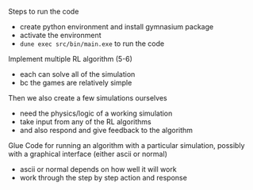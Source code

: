 Steps to run the code
- create python environment and install gymnasium package
- activate the environment
- `dune exec src/bin/main.exe` to run the code


Implement multiple RL algorithm (5-6)
- each can solve all of the simulation
- bc the games are relatively simple

Then we also create a few simulations ourselves
- need the physics/logic of a working simulation
- take input from any of the RL algorithms
- and also respond and give feedback to the algorithm

Glue Code for running an algorithm with a particular simulation, possibly with a graphical interface (either ascii or normal)
- ascii or normal depends on how well it will work
- work through the step by step action and response


